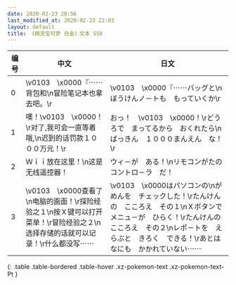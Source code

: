 ```yaml
---
date: 2020-02-23 20:56
last_modified_at: 2020-02-23 22:03
layout: default
title: 《精灵宝可梦 白金》文本 550
---
```

| 编号 | 中文 | 日文 |
| ---- | ---- | ---- |
| 0 | \v0103　\x0000『⋯⋯背包和\n冒险笔记本也拿去吧。\r | \v0103　\x0000『⋯⋯バッグと\nぼうけんノ－トも　もっていくか\r |
| 1 | 噢！\v0103　\x0000！\r对了,我可会一直等着哦,\n迟到的话罚款１０００万元！\r | おっ！　\v0103　\x0000！\rどうろで　まってるから　おくれたら\nばっきん　１０００まんえん　な！\r |
| 2 | Ｗｉｉ放在这里！\n这是无线遥控器！ | ウィ－が　ある！\nリモコンがたの　コントロ－ラ　だ！ |
| 3 | \v0103　\x0000查看了\n电脑的画面！\r探险经验之１\n按Ｘ键可以打开菜单！\r冒险经验之２\n选择存储的话就可以记录！\r什么都没写⋯⋯ | \v0103　\x0000はパソコンの\nがめんを　チェックした！\rたんけんの　こころえ　その１\nＸボタンで　メニュ－が　ひらく！\rたんけんの　こころえ　その２\nレポ－トを　えらぶと　きろく　できる！\rあとは　なにも　かかれていない⋯⋯ |
{: .table .table-bordered .table-hover .xz-pokemon-text .xz-pokemon-text-Pt }